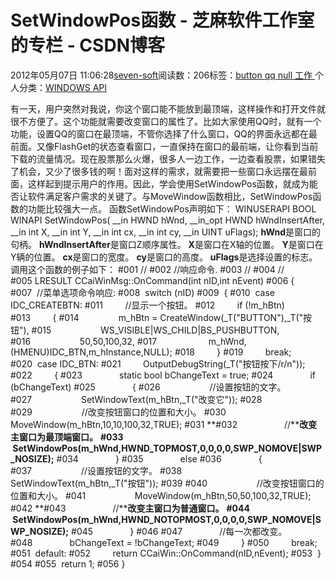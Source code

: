 
# SetWindowPos函数 -  芝麻软件工作室的专栏 - CSDN博客


2012年05月07日 11:06:28[seven-soft](https://me.csdn.net/softn)阅读数：206标签：[button																](https://so.csdn.net/so/search/s.do?q=button&t=blog)[qq																](https://so.csdn.net/so/search/s.do?q=qq&t=blog)[null																](https://so.csdn.net/so/search/s.do?q=null&t=blog)[工作																](https://so.csdn.net/so/search/s.do?q=工作&t=blog)[
							](https://so.csdn.net/so/search/s.do?q=null&t=blog)[
																					](https://so.csdn.net/so/search/s.do?q=qq&t=blog)个人分类：[WINDOWS API																](https://blog.csdn.net/softn/article/category/1130113)
[
																								](https://so.csdn.net/so/search/s.do?q=qq&t=blog)
[
				](https://so.csdn.net/so/search/s.do?q=button&t=blog)
[
			](https://so.csdn.net/so/search/s.do?q=button&t=blog)

有一天，用户突然对我说，你这个窗口能不能放到最顶端，这样操作和打开文件就很不方便了。这个功能就需要改变窗口的属性了。比如大家使用QQ时，就有一个功能，设置QQ的窗口在最顶端，不管你选择了什么窗口，QQ的界面永远都在最前面。又像FlashGet的状态查看窗口，一直保持在窗口的最前端，让你看到当前下载的流量情况。现在股票那么火爆，很多人一边工作，一边查看股票，如果错失了机会，又少了很多钱的啊！面对这样的需求，就需要把一些窗口永远摆在最前面，这样起到提示用户的作用。因此，学会使用SetWindowPos函数，就成为能否让软件满足客户需求的关键了。与MoveWindow函数相比，SetWindowPos函数的功能比较强大一点。
函数SetWindowPos声明如下：
WINUSERAPI
BOOL
WINAPI
SetWindowPos(
__in HWND hWnd,
__in_opt HWND hWndInsertAfter,
__in int X,
__in int Y,
__in int cx,
__in int cy,
__in UINT uFlags);
**hWnd**是窗口的句柄。
**hWndInsertAfter**是窗口Z顺序属性。
**X**是窗口在X轴的位置。
**Y**是窗口在Y辆的位置。
**cx**是窗口的宽度。
**cy**是窗口的高度。
**uFlags**是选择设置的标志。
调用这个函数的例子如下：
\#001 //
\#002 //响应命令.
\#003 //
\#004 //
\#005 LRESULT CCaiWinMsg::OnCommand(int nID,int nEvent)
\#006 {
\#007  //菜单选项命令响应:
\#008  switch (nID)
\#009  {
\#010  case IDC_CREATEBTN:
\#011         //显示一个按钮。
\#012         if (!m_hBtn)
\#013         {
\#014                m_hBtn = CreateWindow(_T("BUTTON"),_T("按钮"),
\#015                    WS_VISIBLE|WS_CHILD|BS_PUSHBUTTON,
\#016                    50,50,100,32,
\#017                     m_hWnd,(HMENU)IDC_BTN,m_hInstance,NULL);
\#018         }
\#019         break;
\#020  case IDC_BTN:
\#021         OutputDebugString(_T("按钮按下/r/n"));
\#022         {
\#023               static bool bChangeText = true;
\#024               if (bChangeText)
\#025               {
\#026                    //设置按钮的文字。
\#027                    SetWindowText(m_hBtn,_T("改变它"));
\#028
\#029                    //改变按钮窗口的位置和大小。
\#030                    MoveWindow(m_hBtn,10,10,100,32,TRUE);
\#031
**\#032                   //****改变主窗口为最顶端窗口。**
**\#033               SetWindowPos(m_hWnd,HWND_TOPMOST,0,0,0,0,SWP_NOMOVE|SWP_NOSIZE);**
\#034               }
\#035               else
\#036               {
\#037                    //设置按钮的文字。
\#038                    SetWindowText(m_hBtn,_T("按钮"));
\#039
\#040                    //改变按钮窗口的位置和大小。
\#041                    MoveWindow(m_hBtn,50,50,100,32,TRUE);
\#042
**\#043                   //****改变主窗口为普通窗口。**
**\#044               SetWindowPos(m_hWnd,HWND_NOTOPMOST,0,0,0,0,SWP_NOMOVE|SWP_NOSIZE);**
\#045               }
\#046
\#047               //每一次都改变。
\#048               bChangeText = !bChangeText;
\#049         }
\#050         break;
\#051  default:
\#052         return CCaiWin::OnCommand(nID,nEvent);
\#053  }
\#054
\#055  return 1;
\#056 }


